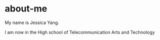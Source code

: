 # about-me
My name is Jessica Yang.

I am now in the High school of Telecommunication Arts and Technology